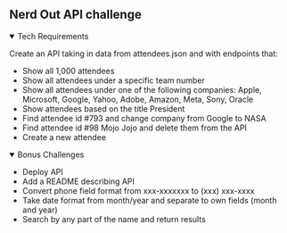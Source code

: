 ## Nerd Out API challenge

<details open>
<summary>Tech Requirements</summary>

Create an API taking in data from attendees.json and with endpoints that:

* Show all 1,000 attendees
* Show all attendees under a specific team number 
* Show all attendees under one of the following companies: Apple, Microsoft, Google, Yahoo, Adobe, Amazon, Meta, Sony, Oracle
* Show attendees based on the title President
* Find attendee id #793 and change company from Google to NASA
* Find attendee id #98 Mojo Jojo and delete them from the API
* Create a new attendee

</details>
<details open>
<summary>Bonus Challenges</summary>

* Deploy API
* Add a README describing API
* Convert phone field format from xxx-xxxxxxx to (xxx) xxx-xxxx
* Take date format from month/year and separate to own fields (month and year)
* Search by any part of the name and return results
</details>